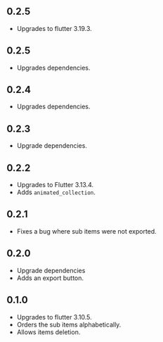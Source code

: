 ## 0.2.5

- Upgrades to flutter 3.19.3.

## 0.2.5

- Upgrades dependencies.

## 0.2.4

- Upgrades dependencies.

## 0.2.3

- Upgrade dependencies.

## 0.2.2

- Upgrades to Flutter 3.13.4.
- Adds `animated_collection`.

## 0.2.1

- Fixes a bug where sub items were not exported.

## 0.2.0

- Upgrade dependencies
- Adds an export button.

## 0.1.0

- Upgrades to flutter 3.10.5.
- Orders the sub items alphabetically.
- Allows items deletion.
